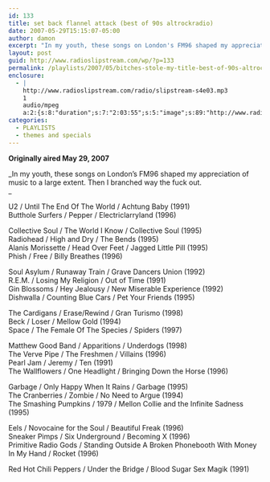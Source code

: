 ```yaml
---
id: 133
title: set back flannel attack (best of 90s altrockradio)
date: 2007-05-29T15:15:07-05:00
author: damon
excerpt: "In my youth, these songs on London's FM96 shaped my appreciation of music to a large extent. Then I branched way the fuck out."
layout: post
guid: http://www.radioslipstream.com/wp/?p=133
permalink: /playlists/2007/05/bitches-stole-my-title-best-of-90s-altrockradio/
enclosure:
  - |
    http://www.radioslipstream.com/radio/slipstream-s4e03.mp3
    1
    audio/mpeg
    a:2:{s:8:"duration";s:7:"2:03:55";s:5:"image";s:89:"http://www.radioslipstream.com/wp/wp-content/plugins/podpress//images/vpreview_center.png";}
categories:
  - PLAYLISTS
  - themes and specials
---
```

**Originally aired May 29, 2007**

_In my youth, these songs on London’s FM96 shaped my appreciation of music to a large extent. Then I branched way the fuck out.  
_ 

U2 / Until The End Of The World / Achtung Baby (1991)  
Butthole Surfers / Pepper / Electriclarryland (1996)

Collective Soul / The World I Know / Collective Soul (1995)  
Radiohead / High and Dry / The Bends (1995)  
Alanis Morissette / Head Over Feet / Jagged Little Pill (1995)  
Phish / Free / Billy Breathes (1996)

Soul Asylum / Runaway Train / Grave Dancers Union (1992)  
R.E.M. / Losing My Religion / Out of Time (1991)  
Gin Blossoms / Hey Jealousy / New Miserable Experience (1992)  
Dishwalla / Counting Blue Cars / Pet Your Friends (1995)

The Cardigans / Erase/Rewind / Gran Turismo (1998)  
Beck / Loser / Mellow Gold (1994)  
Space / The Female Of The Species / Spiders (1997)

Matthew Good Band / Apparitions / Underdogs (1998)  
The Verve Pipe / The Freshmen / Villains (1996)  
Pearl Jam / Jeremy / Ten (1991)  
The Wallflowers / One Headlight / Bringing Down the Horse (1996)

Garbage / Only Happy When It Rains / Garbage (1995)  
The Cranberries / Zombie / No Need to Argue (1994)  
The Smashing Pumpkins / 1979 / Mellon Collie and the Infinite Sadness (1995)

Eels / Novocaine for the Soul / Beautiful Freak (1996)  
Sneaker Pimps / Six Underground / Becoming X (1996)  
Primitive Radio Gods / Standing Outside A Broken Phonebooth With Money In My Hand / Rocket (1996)

Red Hot Chili Peppers / Under the Bridge / Blood Sugar Sex Magik (1991)
